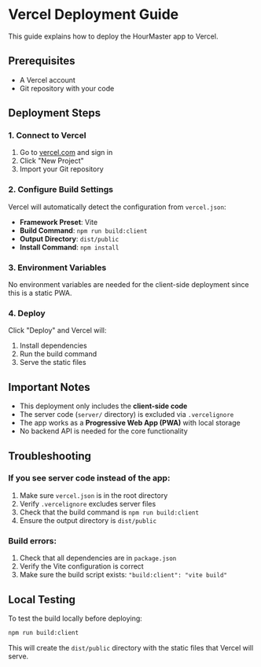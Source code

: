 # Vercel Deployment Guide

This guide explains how to deploy the HourMaster app to Vercel.

## Prerequisites

- A Vercel account
- Git repository with your code

## Deployment Steps

### 1. Connect to Vercel

1. Go to [vercel.com](https://vercel.com) and sign in
2. Click "New Project"
3. Import your Git repository

### 2. Configure Build Settings

Vercel will automatically detect the configuration from `vercel.json`:

- **Framework Preset**: Vite
- **Build Command**: `npm run build:client`
- **Output Directory**: `dist/public`
- **Install Command**: `npm install`

### 3. Environment Variables

No environment variables are needed for the client-side deployment since this is a static PWA.

### 4. Deploy

Click "Deploy" and Vercel will:
1. Install dependencies
2. Run the build command
3. Serve the static files

## Important Notes

- This deployment only includes the **client-side code**
- The server code (`server/` directory) is excluded via `.vercelignore`
- The app works as a **Progressive Web App (PWA)** with local storage
- No backend API is needed for the core functionality

## Troubleshooting

### If you see server code instead of the app:

1. Make sure `vercel.json` is in the root directory
2. Verify `.vercelignore` excludes server files
3. Check that the build command is `npm run build:client`
4. Ensure the output directory is `dist/public`

### Build errors:

1. Check that all dependencies are in `package.json`
2. Verify the Vite configuration is correct
3. Make sure the build script exists: `"build:client": "vite build"`

## Local Testing

To test the build locally before deploying:

```bash
npm run build:client
```

This will create the `dist/public` directory with the static files that Vercel will serve. 